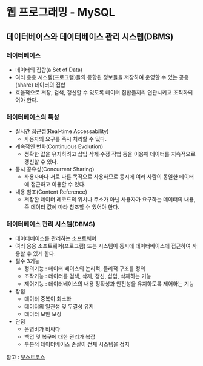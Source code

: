 # 웹 프로그래밍 - MySQL
## 데이터베이스와 데이터베이스 관리 시스템(DBMS)
### 데이터베이스 
- 데이터의 집합(a Set of Data)
- 여러 응용 시스템(프로그램)들의 통합된 정보들을 저장하여 운영할 수 있는 공용(share) 데이터의 집합
- 효율적으로 저장, 검색, 갱신할 수 있도록 데이터 집합들끼리 연관시키고 조직화되어야 한다.
### 데이터베이스의 특성
- 실시간 접근성(Real-time Accessability)
	- 사용자의 요구를 즉시 처리할 수 있다.
- 계속적인 변화(Continuous Evolution)
	- 정확한 값을 유지하려고 삽입·삭제·수정 작업 등을 이용해 데이터를 지속적으로 갱신할 수 있다.
- 동시 공유성(Concurrent Sharing)
	- 사용자마다 서로 다른 목적으로 사용하므로 동시에 여러 사람이 동일한 데이터에 접근하고 이용할 수 있다.
- 내용 참조(Content Reference)
	- 저장한 데이터 레코드의 위치나 주소가 아닌 사용자가 요구하는 데이터의 내용, 즉 데이터 값에 따라 참조할 수 있어야 한다.

### 데이터베이스 관리 시스템(DBMS)
- 데이터베이스를 관리하는 소프트웨어
- 여러 응용 소프트웨어(프로그램) 또는 시스템이 동시에 데이터베이스에 접근하여 사용할 수 있게 한다.
- 필수 3기능
	- 정의기능 :  데이터 베이스의 논리적, 물리적 구조를 정의
	- 조작기능 : 데이터를 검색, 삭제, 갱신, 삽입, 삭제하는 기능
	- 제어기능 :  데이터베이스의 내용 정확성과 안전성을 유지하도록 제어하는 기능
- 장점
	- 데이터 중복이 최소화
	- 데이터의 일관성 및 무결성 유지
	- 데이터 보안 보장
- 단점
	- 운영비가 비싸다
	- 백업 및 복구에 대한 관리가 복잡
	- 부분적 데이터베이스 손실이 전체 시스템을 정지










참고 : [부스트코스](https://www.edwith.org/boostcourse-web/lecture/16716/)